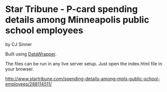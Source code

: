 Star Tribune - P-card spending details among Minneapolis public school employees
================

by CJ Sinner

Built using [DataWrapper](https://github.com/datawrapper/datawrapper).

The files can be run in any live server setup. Just open the index.html file in your browser.

http://www.startribune.com/spending-details-among-mpls-public-school-employees/288114511/

